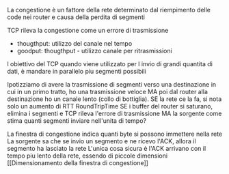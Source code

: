 La congestione è un fattore della rete determinato dal riempimento delle code nei router e causa della perdita di segmenti

TCP rileva la congestione come un errore di trasmissione
- thougthput: utilizzo del canale nel tempo
- goodput: thougthput - utilizzo canale per ritrasmissioni

l obiettivo del TCP quando viene utilizzato per l invio di grandi quantita di dati, è mandare in parallelo piu segmenti possibili

Ipotizziamo di avere la trasmissione di segmenti verso una destinazione in cui in un primo tratto, ho una trasmissione veloce MA poi dal router alla destinazione ho un canale lento (collo di bottiglia). 
SE la rete ce la fa, si nota solo un aumento di RTT RoundTripTime
SE i buffer del router si saturano, elimina i segmenti e TCP rileva l'errore di trasmissione MA la sorgente come stima quanti segmenti inviare nell'unita di tempo?

La finestra di congestione indica quanti byte si possono immettere nella rete 
La sorgente sa che se invio un segmento e ne ricevo l'ACK, allora il segmento ha lasciato la rete 
L'unica cosa sicura è l'ACK arrivano con il tempo piu lento della rete, essendo di piccole dimensioni
[[Dimensionamento della finestra di congestione]]

